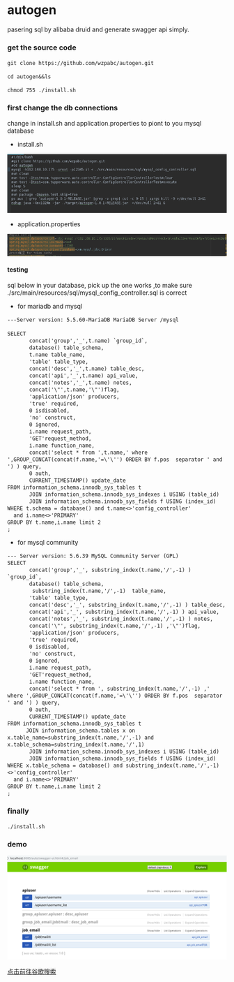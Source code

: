 # autogen
pasering sql by alibaba druid and generate swagger api simply.
### get the source code
`git clone https://github.com/wzpabc/autogen.git`

`cd autogen&&ls`

`chmod 755 ./install.sh`

### first change the db connections 

change in install.sh and application.properties to piont to you mysql database

* install.sh

![Image text](images/snapshot5.png)
* application.properties 

![Image text](images/snapshot6.png)

#### testing 

sql below in your database, pick up the one works ,to make sure ./src/main/resources/sql/mysql_config_controller.sql is correct

* for mariadb and mysql
```mysql
---Server version: 5.5.60-MariaDB MariaDB Server /mysql

SELECT
       concat('group','_',t.name) `group_id`,
       database() table_schema,
       t.name table_name,
       'table' table_type,
       concat('desc','_',t.name) table_desc,
       concat('api','_',t.name) api_value,
       concat('notes','_',t.name) notes,
       concat('\"',t.name,'\"')flag,
       'application/json' producers,
       'true' required,
       0 isdisabled,
       'no' construct,
       0 ignored,
       i.name request_path,
       'GET'request_method,
       i.name function_name,
       concat('select * from ',t.name,' where ',GROUP_CONCAT(concat(f.name,'=\'\'') ORDER BY f.pos  separator ' and ') ) query,
       0 auth,
       CURRENT_TIMESTAMP() update_date
FROM information_schema.innodb_sys_tables t
       JOIN information_schema.innodb_sys_indexes i USING (table_id)
       JOIN information_schema.innodb_sys_fields f USING (index_id)
WHERE t.schema = database() and t.name<>'config_controller'
  and i.name<>'PRIMARY'
GROUP BY t.name,i.name limit 2
;
```
* for mysql community
```mysql
--- Server version: 5.6.39 MySQL Community Server (GPL)
SELECT
       concat('group','_', substring_index(t.name,'/',-1) ) `group_id`,
       database() table_schema,
        substring_index(t.name,'/',-1)  table_name,
       'table' table_type,
       concat('desc','_', substring_index(t.name,'/',-1) ) table_desc,
       concat('api','_', substring_index(t.name,'/',-1) ) api_value,
       concat('notes','_', substring_index(t.name,'/',-1) ) notes,
       concat('\"', substring_index(t.name,'/',-1) ,'\"')flag,
       'application/json' producers,
       'true' required,
       0 isdisabled,
       'no' construct,
       0 ignored,
       i.name request_path,
       'GET'request_method,
       i.name function_name,
       concat('select * from ', substring_index(t.name,'/',-1) ,' where ',GROUP_CONCAT(concat(f.name,'=\'\'') ORDER BY f.pos  separator ' and ') ) query,
       0 auth,
       CURRENT_TIMESTAMP() update_date
FROM information_schema.innodb_sys_tables t
	  JOIN information_schema.tables x on x.table_name=substring_index(t.name,'/',-1) and x.table_schema=substring_index(t.name,'/',1)
       JOIN information_schema.innodb_sys_indexes i USING (table_id)
       JOIN information_schema.innodb_sys_fields f USING (index_id)
WHERE x.table_schema = database() and substring_index(t.name,'/',-1) <>'config_controller'
  and i.name<>'PRIMARY'
GROUP BY t.name,i.name limit 2
;
```

### finally

`./install.sh`

### demo

![Image text](images/snapshot7.png)

[点击前往谷歌搜索](https://www.google.com.hk/)
 